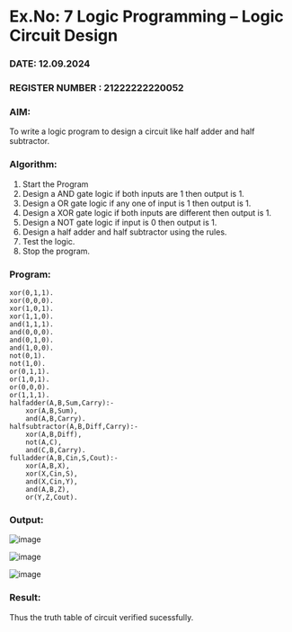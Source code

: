 # Ex.No: 7  Logic Programming –  Logic Circuit Design
### DATE:   12.09.2024                                                                        
### REGISTER NUMBER : 21222222220052
### AIM: 
To write a logic program to design a circuit like half adder and half subtractor.
###  Algorithm:
1. Start the Program
2. Design a AND gate logic if both inputs are 1 then output is 1.
3. Design a OR gate logic if any one of input is 1 then output is 1.
4. Design a XOR gate logic if both inputs are different then output is 1.
5. Design a NOT gate logic if input is 0 then output is 1.
6. Design a half adder and half subtractor using the rules.
7. Test the logic.
8. Stop the program.

### Program:
```
xor(0,1,1).
xor(0,0,0).
xor(1,0,1).
xor(1,1,0).
and(1,1,1).
and(0,0,0).
and(0,1,0).
and(1,0,0).
not(0,1).
not(1,0).
or(0,1,1).
or(1,0,1).
or(0,0,0).
or(1,1,1).
halfadder(A,B,Sum,Carry):-
    xor(A,B,Sum),
    and(A,B,Carry).
halfsubtractor(A,B,Diff,Carry):-
    xor(A,B,Diff),
    not(A,C),
    and(C,B,Carry).
fulladder(A,B,Cin,S,Cout):-
    xor(A,B,X),
    xor(X,Cin,S),
    and(X,Cin,Y),
    and(A,B,Z),
    or(Y,Z,Cout).
```
### Output:
![image](https://github.com/santhoshkumar24263/AI_Lab_2023-24/assets/127171952/be2c0d81-4327-40b1-9471-fdf8f32fb199)


![image](https://github.com/santhoshkumar24263/AI_Lab_2023-24/assets/127171952/6b125edc-70b0-40b9-ac04-36f21aea64e9)


![image](https://github.com/santhoshkumar24263/AI_Lab_2023-24/assets/127171952/810f13ac-b987-4d95-91f6-79613ac15ac7)





### Result:
Thus the truth table of circuit verified sucessfully.
